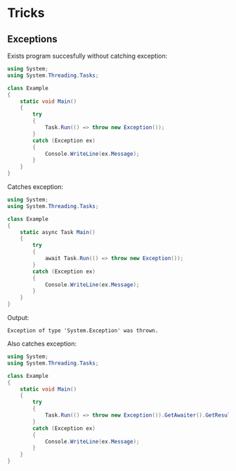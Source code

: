 # Tricks

## Exceptions

Exists program succesfully without catching exception:

```csharp
using System;
using System.Threading.Tasks;

class Example
{
    static void Main()
    {
        try
        {
            Task.Run(() => throw new Exception());
        }
        catch (Exception ex)
        {
            Console.WriteLine(ex.Message);
        }
    }
}
```

Catches exception:

```csharp
using System;
using System.Threading.Tasks;

class Example
{
    static async Task Main()
    {
        try
        {
            await Task.Run(() => throw new Exception());
        }
        catch (Exception ex)
        {
            Console.WriteLine(ex.Message);
        }
    }
}
```

Output:

```output
Exception of type 'System.Exception' was thrown.
```

Also catches exception:

```csharp
using System;
using System.Threading.Tasks;

class Example
{
    static void Main()
    {
        try
        {
            Task.Run(() => throw new Exception()).GetAwaiter().GetResult();
        }
        catch (Exception ex)
        {
            Console.WriteLine(ex.Message);
        }
    }
}
```
